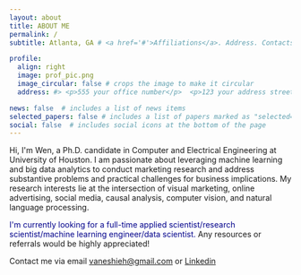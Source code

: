 ```yaml
---
layout: about
title: ABOUT ME
permalink: /
subtitle: Atlanta, GA # <a href='#'>Affiliations</a>. Address. Contacts. Moto. Etc.

profile:
  align: right
  image: prof_pic.png
  image_circular: false # crops the image to make it circular
  address: #> <p>555 your office number</p>  <p>123 your address street</p> <p>Your City, State 12345</p>

news: false  # includes a list of news items
selected_papers: false # includes a list of papers marked as "selected={true}"
social: false  # includes social icons at the bottom of the page
---
```

Hi, I'm Wen, a Ph.D. candidate in Computer and Electrical Engineering at University of Houston. I am passionate about leveraging machine learning and big data analytics to conduct marketing research and address substantive problems and practical challenges for business implications. My research interests lie at the intersection of visual marketing, online advertising, social media, causal analysis, computer vision, and natural language processing. 

<span style="color: darkblue"> I'm currently looking for a full-time applied scientist/research scientist/machine learning engineer/data scientist. </span> Any resources or referrals would be highly appreciated! 

Contact me via email [vaneshieh@gmail.com](mailto:vaneshieh@gmail.com) or [Linkedin](https://www.linkedin.com/in/vincexie/)

